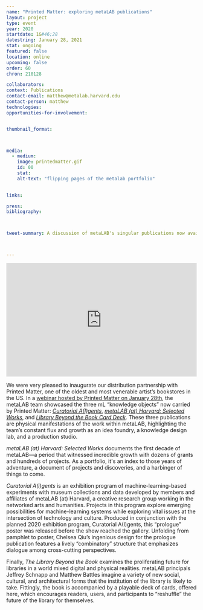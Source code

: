 ```yaml
---
name: "Printed Matter: exploring metaLAB publications"
layout: project
type: event
year: 2020
startdate: 1&#46;28
datestring: January 28, 2021
stat: ongoing
featured: false
location: online
upcoming: false
order: 60
chron: 210128

collaborators:
context: Publications
contact-email: matthew@metalab.harvard.edu
contact-person: matthew
technologies:
opportunities-for-involvement:


thumbnail_format:



media:
  - medium:
    image: printedmatter.gif
    id: 00
    stat:
    alt-text: "flipping pages of the metalab portfolio"
  

links:

press:
bibliography:



tweet-summary: A discussion of metaLAB's singular publications now available from Printed Matter.



---
```

 <iframe width="100%" height="300" src="https://www.youtube.com/embed/MA5fttnJpeY" frameborder="0" allow="accelerometer; autoplay; clipboard-write; encrypted-media; gyroscope; picture-in-picture" allowfullscreen></iframe>

We were very pleased to inaugurate our distribution partnership with Printed Matter, one of the oldest and most venerable artist’s bookstores in the US. In a [webinar hosted by Printed Matter on January 28th](https://www.printedmatter.org/programs/events/1219), the metaLAB team showcased the three mL “knowledge objects” now carried by Printed Matter: [*Curatorial A(I)gents*](https://www.printedmatter.org/catalog/57243), [*metaLAB (at) Harvard: Selected Works*](https://www.printedmatter.org/catalog/57245), and [*Library Beyond the Book Card Deck*](https://www.printedmatter.org/catalog/57244). These three publications are physical manifestations of the work within metaLAB, highlighting the team’s constant flux and growth as an idea foundry, a knowledge design lab, and a production studio.

*metaLAB (at) Harvard: Selected Works* documents the first decade of metaLAB—a period that witnessed incredible growth with dozens of grants and hundreds of projects. As a portfolio, it's an index to those years of adventure, a document of projects and discoveries, and a harbinger of things to come.

*Curatorial A(i)gents* is an exhibition program of machine-learning-based experiments with museum collections and data developed by members and affiliates of metaLAB (at) Harvard, a creative research group working in the networked arts and humanities. Projects in this program explore emerging possibilities for machine-learning systems while exploring vital issues at the intersection of technology and culture. Produced in conjunction with the planned 2020 exhibition program, Curatorial A(I)gents, this “prologue” poster was released before the show reached the gallery. Unfolding from pamphlet to poster, Chelsea Qiu’s ingenious design for the prologue publication features a lively “combinatory” structure that emphasizes dialogue among cross-cutting perspectives.

Finally, *The Library Beyond the Book* examines the proliferating future for libraries in a world mixed digital and physical realities.  metaLAB principals Jeffrey Schnapp and Matthew Battles imagine a variety of new social, cultural, and architectural forms that the institution of the library is likely to take.  Fittingly, the book is accompanied by a playable deck of cards, offered here, which encourages readers, users, and participants to “reshuffle” the future of the library for themselves.





